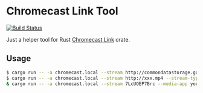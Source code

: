 # Chromecast Link Tool

[![Build Status](https://travis-ci.org/azasypkin/chromecast-link-tool.svg?branch=master)](https://travis-ci.org/azasypkin/chromecast-link-tool)

Just a helper tool for Rust [Chromecast Link](https://github.com/azasypkin/chromecast-link) crate.

## Usage
```bash
$ cargo run -- -a chromecast.local --stream http://commondatastorage.googleapis.com/gtv-videos-bucket/sample/BigBuckBunny.mp4 --media-type video/mp4
$ cargo run -- -a chromecast.local --stream http://xxx.mp4 --stream-type buffered
& cargo run -- -a chromecast.local --stream 7LcUOEP7Brc --media-app youtube
```